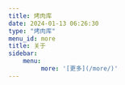 ```yaml
---
title: 烤肉库
date: 2024-01-13 06:26:30
type: "烤肉库"
menu_id: more
title: 关于
sidebar: 
    menu:
         more: '[更多](/more/)'
---
```

